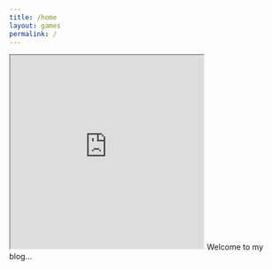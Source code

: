 ```yaml
---
title: /home
layout: games
permalink: /
---
```


<!-- <img src="favicon.ico"> -->
<iframe src="https://editor.p5js.org/Plotkine/present/kmFef9ExW" width="350px" height="350px" frameBorder="1" title="gameOfLife"></iframe>
<!-- <br>-->
Welcome to my blog...
